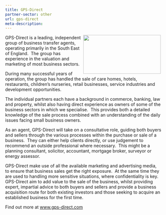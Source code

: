 ```yaml
---
title: GPS-Direct
partner-sector: other
url: gps-direct
meta-description:
---
```


<p><img alt="" src="//clarity-strategies.github.io/ie-uploads/uploads/partners/Resized_New_GPS_Logo.jpg" style="float:right; height:125px; margin-left:2px; margin-right:2px; width:250px" />GPS-Direct is a leading, independent group of business transfer agents, operating primarily in the South East of England.&nbsp; The group has experience in the valuation and marketing of most business sectors.</p><p>During many successful years of operation, the group has handled the sale of care homes, hotels, restaurants, children&rsquo;s nurseries, retail businesses, service industries and development opportunities.&nbsp;</p><p>The individual partners each have a background in commerce, banking, law and property, whilst also having direct experience as owners of some of the business sectors in which we specialise.&nbsp; This provides both a detailed knowledge of the sale process combined with an understanding of the daily issues facing small business owners.</p><p>As an agent, GPS-Direct will take on a consultative role, guiding both buyers and sellers through the various processes within the purchase or sale of a business.&nbsp; They can either help clients directly, or use judgement to recommend an outside professional where necessary.&nbsp; This might be a planning consultant, solicitor, accountant, mortgage broker, surveyor or energy assessor.</p><p>GPS-Direct make use of all the available marketing and advertising media, to ensure that business sales get the right exposure.&nbsp; At the same time they are used to handling more sensitive situations, where confidentiality is key.&nbsp;<br />GPS-Direct aim to add value to the sale of the business, whilst providing expert, impartial advice to both buyers and sellers and provide a business acquisition route for both existing investors and those seeking to acquire an established business for the first time.&nbsp;</p><p>Find out more at <a href="http://www.gps-direct.com" target="_blank">www.gps-direct.com</a></p>

